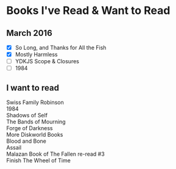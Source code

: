 # Books I've Read & Want to Read

## March 2016

- [x] So Long, and Thanks for All the Fish
- [x] Mostly Harmless
- [ ] YDKJS Scope & Closures
- [ ] 1984

## I want to read

Swiss Family Robinson  
1984  
Shadows of Self  
The Bands of Mourning  
Forge of Darkness  
More Diskworld Books  
Blood and Bone  
Assail  
Malazan Book of The Fallen re-read #3  
Finish The Wheel of Time 



